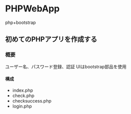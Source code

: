 # PHPWebApp
php+bootstrap

## 初めてのPHPアプリを作成する

### 概要
  ユーザー名、パスワード登録、認証
  UIはbootstrap部品を使用
#### 構成
  - index.php
  - check.php
  - checksuccess.php
  - login.php

